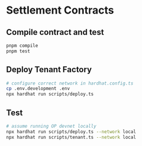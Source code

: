 # Settlement Contracts

## Compile contract and test
```bash
pnpm compile
pnpm test
```

## Deploy Tenant Factory
 
```bash
# configure correct network in hardhat.config.ts
cp .env.development .env
npx hardhat run scripts/deploy.ts
```

## Test

```bash
# assume running OP devnet locally
npx hardhat run scripts/deploy.ts --network local
npx hardhat run scripts/tenant.ts --network local
```
